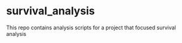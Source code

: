 # survival_analysis


This repo contains analysis scripts for a project that focused survival analysis
